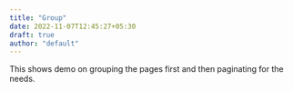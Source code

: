 ```yaml
---
title: "Group"
date: 2022-11-07T12:45:27+05:30
draft: true
author: "default"
---
```


This shows demo on grouping the pages first and then paginating for the needs.
